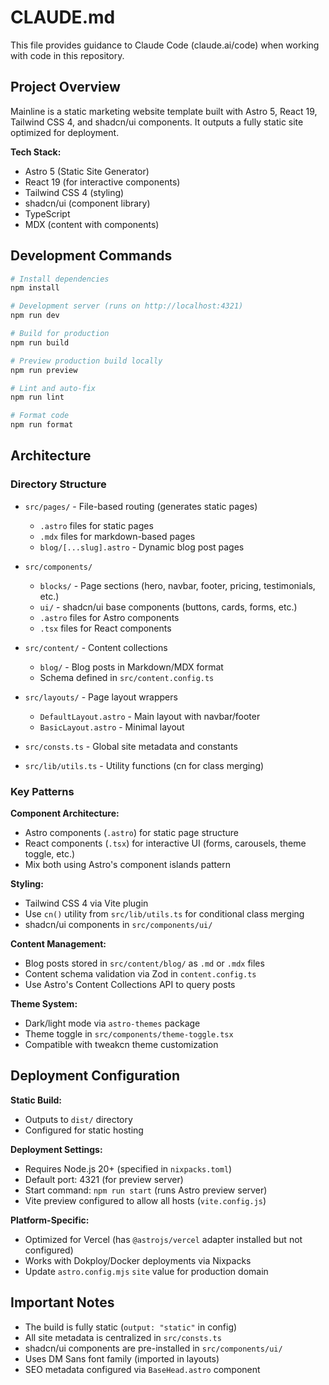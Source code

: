 # CLAUDE.md

This file provides guidance to Claude Code (claude.ai/code) when working with code in this repository.

## Project Overview

Mainline is a static marketing website template built with Astro 5, React 19, Tailwind CSS 4, and shadcn/ui components. It outputs a fully static site optimized for deployment.

**Tech Stack:**
- Astro 5 (Static Site Generator)
- React 19 (for interactive components)
- Tailwind CSS 4 (styling)
- shadcn/ui (component library)
- TypeScript
- MDX (content with components)

## Development Commands

```bash
# Install dependencies
npm install

# Development server (runs on http://localhost:4321)
npm run dev

# Build for production
npm run build

# Preview production build locally
npm run preview

# Lint and auto-fix
npm run lint

# Format code
npm run format
```

## Architecture

### Directory Structure

- `src/pages/` - File-based routing (generates static pages)
  - `.astro` files for static pages
  - `.mdx` files for markdown-based pages
  - `blog/[...slug].astro` - Dynamic blog post pages

- `src/components/`
  - `blocks/` - Page sections (hero, navbar, footer, pricing, testimonials, etc.)
  - `ui/` - shadcn/ui base components (buttons, cards, forms, etc.)
  - `.astro` files for Astro components
  - `.tsx` files for React components

- `src/content/` - Content collections
  - `blog/` - Blog posts in Markdown/MDX format
  - Schema defined in `src/content.config.ts`

- `src/layouts/` - Page layout wrappers
  - `DefaultLayout.astro` - Main layout with navbar/footer
  - `BasicLayout.astro` - Minimal layout

- `src/consts.ts` - Global site metadata and constants
- `src/lib/utils.ts` - Utility functions (cn for class merging)

### Key Patterns

**Component Architecture:**
- Astro components (`.astro`) for static page structure
- React components (`.tsx`) for interactive UI (forms, carousels, theme toggle, etc.)
- Mix both using Astro's component islands pattern

**Styling:**
- Tailwind CSS 4 via Vite plugin
- Use `cn()` utility from `src/lib/utils.ts` for conditional class merging
- shadcn/ui components in `src/components/ui/`

**Content Management:**
- Blog posts stored in `src/content/blog/` as `.md` or `.mdx` files
- Content schema validation via Zod in `content.config.ts`
- Use Astro's Content Collections API to query posts

**Theme System:**
- Dark/light mode via `astro-themes` package
- Theme toggle in `src/components/theme-toggle.tsx`
- Compatible with tweakcn theme customization

## Deployment Configuration

**Static Build:**
- Outputs to `dist/` directory
- Configured for static hosting

**Deployment Settings:**
- Requires Node.js 20+ (specified in `nixpacks.toml`)
- Default port: 4321 (for preview server)
- Start command: `npm run start` (runs Astro preview server)
- Vite preview configured to allow all hosts (`vite.config.js`)

**Platform-Specific:**
- Optimized for Vercel (has `@astrojs/vercel` adapter installed but not configured)
- Works with Dokploy/Docker deployments via Nixpacks
- Update `astro.config.mjs` `site` value for production domain

## Important Notes

- The build is fully static (`output: "static"` in config)
- All site metadata is centralized in `src/consts.ts`
- shadcn/ui components are pre-installed in `src/components/ui/`
- Uses DM Sans font family (imported in layouts)
- SEO metadata configured via `BaseHead.astro` component
